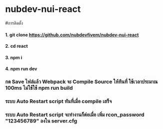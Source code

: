 # nubdev-nui-react

#การติดตั้ง
#### 1. git clone https://github.com/nubdevfivem/nubdev-nui-react
#### 2. cd react
#### 3. npm i
#### 4. npm run dev

### กด Save ไฟล์แล้ว Webpack จะ Compile Source ให้ทีนที่ ใช้เวลาประมาณ 100ms ไม่ใช้ใช้ npm run build
### ระบบ Auto Restart script ทันที่เมื่อ compile เสร็จ
### ระบบ Auto Restart script จะทำงานก็ต่อเมื่อ เพิ่ม rcon_password "123456789" ลงใน server.cfg
